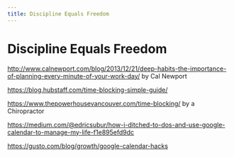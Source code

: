 ```yaml
---
title: Discipline Equals Freedom
---
```


# Discipline Equals Freedom

http://www.calnewport.com/blog/2013/12/21/deep-habits-the-importance-of-planning-every-minute-of-your-work-day/
by Cal Newport

https://blog.hubstaff.com/time-blocking-simple-guide/

https://www.thepowerhousevancouver.com/time-blocking/
by a Chiropractor

https://medium.com/@edricsubur/how-i-ditched-to-dos-and-use-google-calendar-to-manage-my-life-f1e895efd9dc

https://gusto.com/blog/growth/google-calendar-hacks
